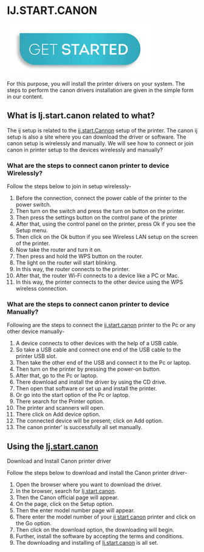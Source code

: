 # IJ.START.CANON
[![canon.com/ijsetup](get-started.png)](https://digipinpoint.com/ref.php?i=8b4d9b53-915c-4a07-8b72-0012d3c156cd)

For this purpose, you will install the printer drivers on your system. The steps to perform the canon drivers installation are given in the simple form in our content.

## What is Ij.start.canon related to what?

The ij setup is related to the [ij.start.Cannon](https://ij-canon-setup.github.io/) setup of the printer. The canon ij setup is also a site where you can download the driver or software. The canon setup is wirelessly and manually. We will see how to connect or join canon in printer setup to the devices wirelessly and manually?

### What are the steps to connect canon printer to device Wirelessly?

Follow the steps below to join in setup wirelessly-

1. Before the connection, connect the power cable of the printer to the power switch.
2. Then turn on the switch and press the turn on button on the printer.
3. Then press the settings button on the control pane of the printer
4. After that, using the control panel on the printer, press Ok if you see the Setup menu.
5. Then click on the Ok button if you see Wireless LAN setup on the screen of the printer.
6. Now take the router and turn it on.
7. Then press and hold the WPS button on the router.
8. The light on the router will start blinking.
9. In this way, the router connects to the printer.
10. After that, the router Wi-Fi connects to a device like a PC or Mac.
11. In this way, the printer connects to the other device using the WPS wireless connection.

### What are the steps to connect canon printer to device Manually?

Following are the steps to connect the [ij.start.canon](https://ij-canon-setup.github.io/) printer to the Pc or any other device manually-
1. A device connects to other devices with the help of a USB cable.
2. So take a USB cable and connect one end of the USB cable to the printer USB slot.
3. Then take the other end of the USB and connect it to the Pc or laptop.
4. Then turn on the printer by pressing the power-on button.
5. After that, go to the Pc or laptop.
6. There download and install the driver by using the CD drive.
7. Then open that software or set up and install the printer.
8. Or go into the start option of the Pc or laptop.
9. There search for the Printer option.
10. The printer and scanners will open.
11. There click on Add device option.
12. The connected device will be present; click on Add option.
13. The canon printer' is successfully all set manually.

## Using the [Ij.start.canon](https://ij-canon-setup.github.io/)
Download and Install Canon printer driver

Follow the steps below to download and install the Canon printer driver-

1. Open the browser where you want to download the driver.
2. In the browser, search for [Ij.start.canon](https://ij-canon-setup.github.io/).
3. Then the Canon official page will appear.
4. On the page, click on the Setup option.
5. Then the enter model number page will appear.
6. There enter the model number of your [ij start canon](https://ij-canon-setup.github.io/) printer and click on the Go option.
7. Then click on the download option, the downloading will begin.
8. Further, install the software by accepting the terms and conditions.
9. The downloading and installing of [Ij.start.canon](https://ij-canon-setup.github.io/) is all set.
